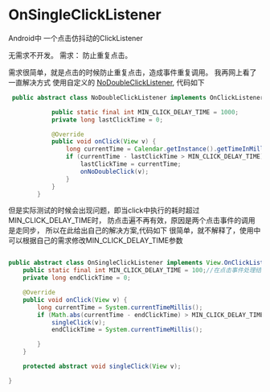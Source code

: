 # OnSingleClickListener
Android中 一个点击仿抖动的ClickListener

无需求不开发。
  需求： 防止重复点击。

需求很简单，就是点击的时候防止重复点击，造成事件重复调用。
我再网上看了一直解决方式  使用自定义的 [NoDoubleClickListener](http://www.barryzhang.com/archives/410),
代码如下
```java
 public abstract class NoDoubleClickListener implements OnClickListener {

            public static final int MIN_CLICK_DELAY_TIME = 1000;
            private long lastClickTime = 0;

            @Override
            public void onClick(View v) {
                long currentTime = Calendar.getInstance().getTimeInMillis();
                if (currentTime - lastClickTime > MIN_CLICK_DELAY_TIME) {
                    lastClickTime = currentTime;
                    onNoDoubleClick(v);
                } 
            }   
        }
```

但是实际测试的时候会出现问题，即当click中执行的耗时超过 MIN_CLICK_DELAY_TIME时， 防点击遍不再有效，原因是两个点击事件的调用是走同步，
所以在此给出自己的解决方案,代码如下 很简单，就不解释了，使用中可以根据自己的需求修改MIN_CLICK_DELAY_TIME参数
```java

public abstract class OnSingleClickListener implements View.OnClickListener {
    public static final int MIN_CLICK_DELAY_TIME = 100;//在点击事件处理结束后 的100毫秒的时间内不处理点击事件
    private long endClickTime = 0;

    @Override
    public void onClick(View v) {
        long currentTime = System.currentTimeMillis();
        if (Math.abs(currentTime - endClickTime) > MIN_CLICK_DELAY_TIME) {
            singleClick(v);
            endClickTime = System.currentTimeMillis();

        }
    }

    protected abstract void singleClick(View v);

}
```

